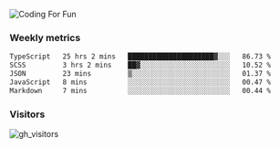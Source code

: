 ![Coding For Fun](https://glitch-art.vercel.app/api/simple?word=<Rise%20/>)

### Weekly metrics

<!--START_SECTION:waka-->

```txt
TypeScript   25 hrs 2 mins   █████████████████████▓░░░   86.73 %
SCSS         3 hrs 2 mins    ██▓░░░░░░░░░░░░░░░░░░░░░░   10.52 %
JSON         23 mins         ▒░░░░░░░░░░░░░░░░░░░░░░░░   01.37 %
JavaScript   8 mins          ░░░░░░░░░░░░░░░░░░░░░░░░░   00.47 %
Markdown     7 mins          ░░░░░░░░░░░░░░░░░░░░░░░░░   00.44 %
```

<!--END_SECTION:waka-->


### Visitors
![gh_visitors](https://profile-counter.glitch.me/okyiww/count.svg)